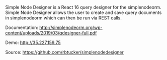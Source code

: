 Simple Node Designer is a React 16 query designer for the simplenodeorm. Simple Node Designer allows
the user to create and save query documents in simplenodeorm which can then be run via REST calls.

Documentation: 
http://simplenodeorm.org/wp-content/uploads/2019/03/qdesigner-full.pdf

Demo: 
http://35.227.159.75

Source: 
https://github.com/rbtucker/simplenodedesigner
